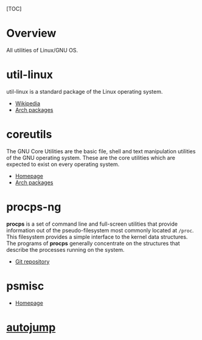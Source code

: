 [TOC]

# Overview
All utilities of Linux/GNU OS.

# util-linux
util-linux is a standard package of the Linux operating system.

- [Wikipedia](https://en.wikipedia.org/wiki/Util-linux)
- [Arch packages](https://www.archlinux.org/packages/core/x86_64/util-linux/)

# coreutils
The GNU Core Utilities are the basic file, shell and text manipulation utilities of the GNU operating system.
These are the core utilities which are expected to exist on every operating system.

- [Homepage](http://www.gnu.org/software/coreutils/coreutils.html)
- [Arch packages](https://www.archlinux.org/packages/core/x86_64/coreutils/)

# procps-ng
**procps** is a set of command line and full-screen utilities that provide information out of the pseudo-filesystem most commonly located at `/proc`. This filesystem provides a simple interface to the kernel data structures. The programs of **procps** generally concentrate on the structures that describe the processes running on the system.

- [Git repository](https://gitlab.com/procps-ng/procps)

# psmisc
- [Homepage](http://psmisc.sourceforge.net/index.html)

# [autojump](https://github.com/wting/autojump)
